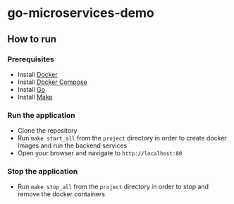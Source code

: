 # go-microservices-demo

## How to run

### Prerequisites
- Install [Docker](https://www.docker.com/get-started)
- Install [Docker Compose](https://docs.docker.com/compose/install/)
- Install [Go](https://golang.org/doc/install)
- Install [Make](https://www.gnu.org/software/make/)

### Run the application
- Clone the repository
- Run `make start_all` from the `project` directory in order to create docker images and run the backend services
- Open your browser and navigate to `http://localhost:80`

### Stop the application
- Run `make stop_all` from the `project` directory in order to stop and remove the docker containers